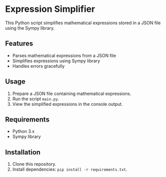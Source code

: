 # Expression Simplifier

This Python script simplifies mathematical expressions stored in a JSON file using the Sympy library.

## Features
- Parses mathematical expressions from a JSON file
- Simplifies expressions using Sympy library
- Handles errors gracefully

## Usage
1. Prepare a JSON file containing mathematical expressions.
2. Run the script `main.py`.
3. View the simplified expressions in the console output.

## Requirements
- Python 3.x
- Sympy library

## Installation
1. Clone this repository.
2. Install dependencies: `pip install -r requirements.txt`.
